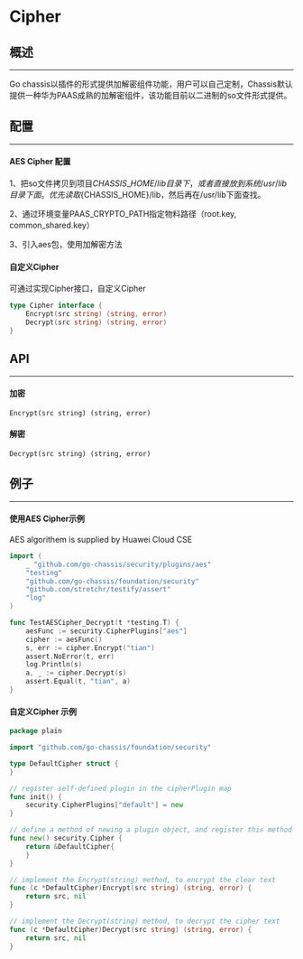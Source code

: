 # Cipher
## 概述

---

Go chassis以插件的形式提供加解密组件功能，用户可以自己定制，Chassis默认提供一种华为PAAS成熟的加解密组件，该功能目前以二进制的so文件形式提供。

## 配置

---

#### AES Cipher 配置

1、把so文件拷贝到项目${CHASSIS\_HOME}/lib目录下，或者直接放到系统/usr/lib目录下面。优先读取${CHASSIS\_HOME}/lib，然后再在/usr/lib下面查找。

2、通过环境变量PAAS\_CRYPTO\_PATH指定物料路径（root.key, common\_shared.key）

3、引入aes包，使用加解密方法

#### 自定义Cipher

可通过实现Cipher接口，自定义Cipher

```go
type Cipher interface {
    Encrypt(src string) (string, error)
    Decrypt(src string) (string, error)
}
```

## API

---

#### 加密

```
Encrypt(src string) (string, error)
```

#### 解密

```
Decrypt(src string) (string, error)
```

## 例子

---

#### 使用AES Cipher示例
AES algorithem is supplied by Huawei Cloud CSE 
```go
import (
    _ "github.com/go-chassis/security/plugins/aes"
    "testing"
    "github.com/go-chassis/foundation/security"
    "github.com/stretchr/testify/assert"
    "log"
)

func TestAESCipher_Decrypt(t *testing.T) {
    aesFunc := security.CipherPlugins["aes"]
    cipher := aesFunc()
    s, err := cipher.Encrypt("tian")
    assert.NoError(t, err)
    log.Println(s)
    a, _ := cipher.Decrypt(s)
    assert.Equal(t, "tian", a)
}
```

#### 自定义Cipher 示例

```go
package plain

import "github.com/go-chassis/foundation/security"

type DefaultCipher struct {
}

// register self-defined plugin in the cipherPlugin map
func init() {
    security.CipherPlugins["default"] = new
}

// define a method of newing a plugin object, and register this method
func new() security.Cipher {
    return &DefaultCipher{
    }
}

// implement the Encrypt(string) method, to encrypt the clear text
func (c *DefaultCipher)Encrypt(src string) (string, error) {
    return src, nil
}

// implement the Decrypt(string) method, to decrypt the cipher text
func (c *DefaultCipher)Decrypt(src string) (string, error) {
    return src, nil
}
```



